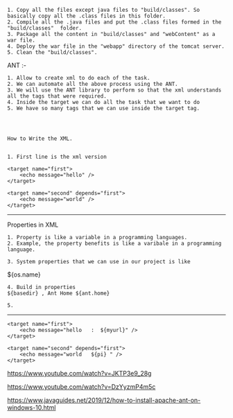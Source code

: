 
	1. Copy all the files except java files to "build/classes". So basically copy all the .class files in this folder.
	2. Compile all the .java files and put the .class files formed in the "build/classes"  folder.
	3. Package all the content in "build/classes" and "webContent" as a war file.
	4. Deploy the war file in the "webapp" directory of the tomcat server.
	5. Clean the "build/classes".



ANT :-

	1. Allow to create xml to do each of the task.
	2. We can automate all the above process using the ANT.
	3. We will use the ANT library to perform so that the xml understands all the tags that were required.
	4. Inside the target we can do all the task that we want to do 
	5. We have so many tags that we can use inside the target tag.
	
	
	
	
	How to Write the XML.
	
	
	1. First line is the xml version
<project basedir="." name="AntProject" default="second" >

	<target name="first">
		<echo message="hello" />
	</target>
	
	<target name="second" depends="first">
		<echo message="world" />
	</target>
	
</project>

---------------------------------------------------------------------------------------------------------------------------------------------------------------------------------------------------------------


Properties in XML 

	1. Property is like a variable in a programming languages.
	2. Example, the property benefits is like a varibale in a programming language.

<property name="pi"  value="3.14"/>
<property name="myurl"  value="www.hashcodehub.com"/>


	3. System properties that we can use in our project is like 
${os.name}

	4. Build in properties
	${basedir} , Ant Home ${ant.home}
	
	5. 




-----------------------------------------------------------------------------------------------------------------------------------------------------



<project basedir="." name="AntProject" default="second" >

<property name="pi"  value="3.14"/>
<property name="myurl"  value="www.hashcodehub.com"/>



	<target name="first">
		<echo message="hello   :  ${myurl}" />
	</target>
	
	<target name="second" depends="first">
		<echo message="world   ${pi} " />
	</target>
	
</project>




https://www.youtube.com/watch?v=JKTP3e9_28g


https://www.youtube.com/watch?v=DzYyzmP4m5c

https://www.javaguides.net/2019/12/how-to-install-apache-ant-on-windows-10.html













